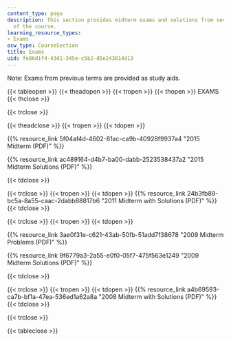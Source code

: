 ```yaml
---
content_type: page
description: This section provides midterm exams and solutions from several versions
  of the course.
learning_resource_types:
- Exams
ocw_type: CourseSection
title: Exams
uid: fe86d1f4-43d1-345e-c5b2-d5e243014d13
---
```


Note: Exams from previous terms are provided as study aids.

{{< tableopen >}}
{{< theadopen >}}
{{< tropen >}}
{{< thopen >}}
EXAMS
{{< thclose >}}

{{< trclose >}}

{{< theadclose >}}
{{< tropen >}}
{{< tdopen >}}


{{% resource_link 5f04af4d-4602-81ac-ca9b-40928f9937a4 "2015 Midterm (PDF)" %}}

{{% resource_link ac489164-d4b7-ba00-dabb-2523538437a2 "2015 Midterm Solutions (PDF)" %}}


{{< tdclose >}}

{{< trclose >}}
{{< tropen >}}
{{< tdopen >}}
{{% resource_link 24b3fb89-bc5a-8a55-caac-2dabb88817b6 "2011 Midterm with Solutions (PDF)" %}}
{{< tdclose >}}

{{< trclose >}}
{{< tropen >}}
{{< tdopen >}}


{{% resource_link 3ae0f31e-c621-43ab-50fb-51add7f38678 "2009 Midterm Problems (PDF)" %}}

{{% resource_link 9f6779a3-2a55-e0f0-05f7-475f563e1249 "2009 Midterm Solutions (PDF)" %}}


{{< tdclose >}}

{{< trclose >}}
{{< tropen >}}
{{< tdopen >}}
{{% resource_link a4b69593-ca7b-bf1a-47ea-536ed1a62a8a "2008 Midterm with Solutions (PDF)" %}}
{{< tdclose >}}

{{< trclose >}}

{{< tableclose >}}